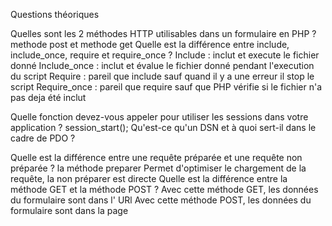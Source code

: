 Questions théoriques


Quelles sont les 2 méthodes HTTP utilisables dans un formulaire en PHP ?
    methode post et methode get 
Quelle est la différence entre include, include_once, require et require_once ?
    Include : inclut et execute le fichier donné
    Include_once : inclut et évalue le fichier donné pendant l'execution du script
    Require : pareil que include sauf quand il y a une erreur il stop le script
    Require_once : pareil que require sauf que PHP vérifie si le fichier n'a pas deja été inclut

Quelle fonction devez-vous appeler pour utiliser les sessions dans votre application ?
    session_start(); 
Qu'est-ce qu'un DSN et à quoi sert-il dans le cadre de PDO ?

Quelle est la différence entre une requête préparée et une requête non préparée ?
    la méthode preparer Permet d'optimiser le chargement de la requête, la non préparer est directe
Quelle est la différence entre la méthode GET et la méthode POST ?
    Avec cette méthode GET, les données du formulaire sont dans l' URl
     Avec cette méthode POST, les données du formulaire sont dans la page